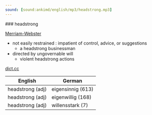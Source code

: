 ```yaml
---
sound: [sound:ankimd/english/mp3/headstrong.mp3]
---
```


\### headstrong

[Merriam-Webster](https://www.merriam-webster.com/dictionary/headstrong)

- not easily restrained : impatient of control, advice, or suggestions
    - a headstrong businessman
- directed by ungovernable will
    - violent headstrong actions

[dict.cc](https://www.dict.cc/headstrong)

| English        | German       |
| -------------- | ------------ |
| headstrong (adj) | eigensinnig (613) |
| headstrong (adj) | eigenwillig (168) |
| headstrong (adj) | willensstark (7) |
